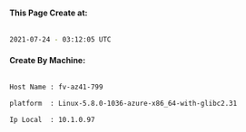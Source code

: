 
   
#### This Page Create at:

```bash

2021-07-24 - 03:12:05 UTC

```

#### Create By Machine:

```bash

Host Name : fv-az41-799

platform  : Linux-5.8.0-1036-azure-x86_64-with-glibc2.31

Ip Local  : 10.1.0.97

```

